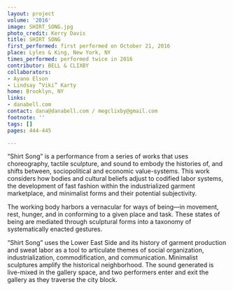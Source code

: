 ```yaml
---
layout: project
volume: '2016'
image: SHIRT_SONG.jpg
photo_credit: Kerry Davis
title: SHIRT SONG
first_performed: first performed on October 21, 2016
place: Lyles & King, New York, NY
times_performed: performed twice in 2016
contributor: BELL & CLIXBY
collaborators:
- Ayano Elson
- Lindsay “Viki” Karty
home: Brooklyn, NY
links:
- danabell.com
contact: dana@danabell.com / megclixby@gmail.com
footnote: ''
tags: []
pages: 444-445

---
```


“Shirt Song” is a performance from a series of works that uses choreography, tactile sculpture, and sound  to embody the histories of, and shifts between, sociopolitical and economic value-systems. This work considers how bodies and cultural beliefs adjust to codified labor systems, the development of fast fashion within the industrialized garment marketplace, and minimalist forms and their potential subjectivity.

The working body harbors a vernacular for ways of being—in movement, rest, hunger, and in conforming to a given place and task. These states of being are mediated through sculptural forms into a taxonomy of systematically enacted gestures.

“Shirt Song” uses the Lower East Side and its history of garment production and sweat labor as a tool to articulate themes of social organization, industrialization, commodification, and communication. Minimalist sculptures amplify the historical neighborhood. The sound generated is live-mixed in the gallery space, and two performers enter and exit the gallery as they traverse the city block.
